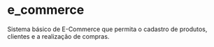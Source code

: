 # e_commerce
Sistema básico de E-Commerce que permita o cadastro de produtos, clientes e a realização de compras.

